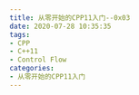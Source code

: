 ```yaml
---
title: 从零开始的CPP11入门--0x03
date: 2020-07-28 10:35:35
tags: 
- CPP
- C++11
- Control Flow
categories:
- 从零开始的CPP11入门
---
```

